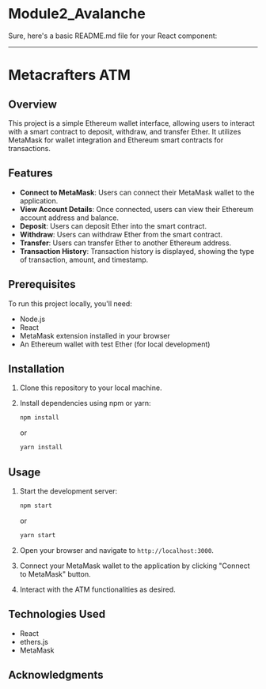 # Module2_Avalanche

Sure, here's a basic README.md file for your React component:

---

# Metacrafters ATM

## Overview

This project is a simple Ethereum wallet interface, allowing users to interact with a smart contract to deposit, withdraw, and transfer Ether. It utilizes MetaMask for wallet integration and Ethereum smart contracts for transactions.

## Features

- **Connect to MetaMask**: Users can connect their MetaMask wallet to the application.
- **View Account Details**: Once connected, users can view their Ethereum account address and balance.
- **Deposit**: Users can deposit Ether into the smart contract.
- **Withdraw**: Users can withdraw Ether from the smart contract.
- **Transfer**: Users can transfer Ether to another Ethereum address.
- **Transaction History**: Transaction history is displayed, showing the type of transaction, amount, and timestamp.

## Prerequisites

To run this project locally, you'll need:

- Node.js
- React
- MetaMask extension installed in your browser
- An Ethereum wallet with test Ether (for local development)

## Installation

1. Clone this repository to your local machine.
2. Install dependencies using npm or yarn:

   ```bash
   npm install
   ```

   or

   ```bash
   yarn install
   ```

## Usage

1. Start the development server:

   ```bash
   npm start
   ```

   or

   ```bash
   yarn start
   ```

2. Open your browser and navigate to `http://localhost:3000`.

3. Connect your MetaMask wallet to the application by clicking "Connect to MetaMask" button.

4. Interact with the ATM functionalities as desired.

## Technologies Used

- React
- ethers.js
- MetaMask

## Acknowledgments
